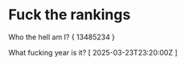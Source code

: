 # Fuck the rankings

Who the hell am I?
{ 13485234 }

What fucking year is it?
[ 2025-03-23T23:20:00Z ]
